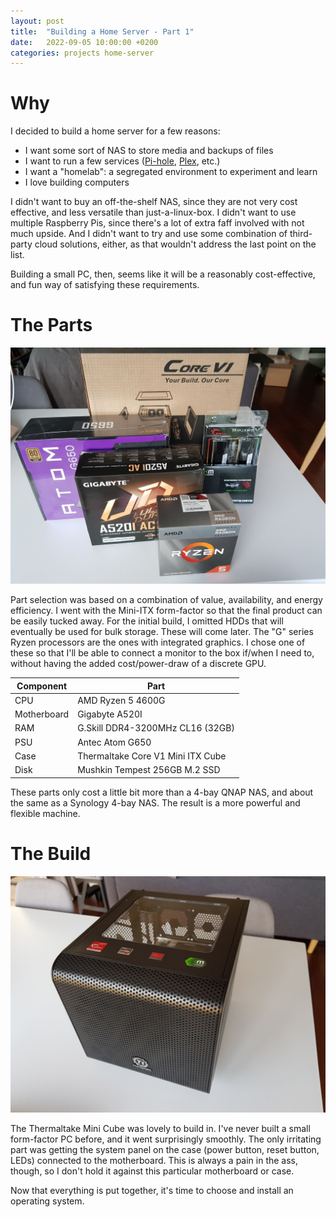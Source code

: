 ```yaml
---
layout: post
title:  "Building a Home Server - Part 1"
date:   2022-09-05 10:00:00 +0200
categories: projects home-server
---
```


# Why

I decided to build a home server for a few reasons:
- I want some sort of NAS to store media and backups of files
- I want to run a few services ([Pi-hole][pi-hole], [Plex][plex], etc.)
- I want a "homelab": a segregated environment to experiment and learn
- I love building computers

I didn't want to buy an off-the-shelf NAS, since they are not very cost
effective, and less versatile than just-a-linux-box. I didn't want to use
multiple Raspberry Pis, since there's a lot of extra faff involved with not much
upside. And I didn't want to try and use some combination of third-party cloud
solutions, either, as that wouldn't address the last point on the list.

Building a small PC, then, seems like it will be a reasonably cost-effective,
and fun way of satisfying these requirements.

# The Parts

![parts](/assets/components.jpg)

Part selection was based on a combination of value, availability, and energy
efficiency. I went with the Mini-ITX form-factor so that the final product can
be easily tucked away. For the initial build, I omitted HDDs that will
eventually be used for bulk storage. These will come later. The "G" series Ryzen
processors are the ones with integrated graphics. I chose one of these so that
I'll be able to connect a monitor to the box if/when I need to, without having
the added cost/power-draw of a discrete GPU.

| Component | Part |
|-------|--------|
| CPU | AMD Ryzen 5 4600G |
| Motherboard | Gigabyte A520I |
| RAM | G.Skill DDR4-3200MHz CL16 (32GB) |
| PSU | Antec Atom G650 |
| Case | Thermaltake Core V1 Mini ITX Cube |
| Disk | Mushkin Tempest 256GB M.2 SSD|

These parts only cost a little bit more than a 4-bay QNAP NAS, and about the
same as a Synology 4-bay NAS. The result is a more powerful and flexible
machine.

# The Build

![build](/assets/box.jpg)

The Thermaltake Mini Cube was lovely to build in. I've never built a small
form-factor PC before, and it went surprisingly smoothly. The only irritating
part was getting the system panel on the case (power button, reset button, LEDs)
connected to the motherboard. This is always a pain in the ass, though, so I
don't hold it against this particular motherboard or case.

Now that everything is put together, it's time to choose and install an
operating system.

[pi-hole]: https://pi-hole.net/
[plex]: https://www.plex.tv/
